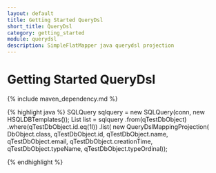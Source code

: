 ```yaml
---
layout: default
title: Getting Started QueryDsl
short_title: QueryDsl
category: getting_started
module: querydsl
description: SimpleFlatMapper java querydsl projection
---
```

# Getting Started QueryDsl

{% include maven_dependency.md %}

{% highlight java %}
SQLQuery sqlquery = new SQLQuery(conn, new HSQLDBTemplates());
 List<DbObject> list = 
    sqlquery
        .from(qTestDbObject)
        .where(qTestDbObject.id.eq(1l))
        .list(
            new QueryDslMappingProjection<DbObject>(
                DbObject.class, 
                qTestDbObject.id,
                qTestDbObject.name, 
                qTestDbObject.email, 
                qTestDbObject.creationTime, 
                qTestDbObject.typeName, 
                qTestDbObject.typeOrdinal));
     
{% endhighlight %}